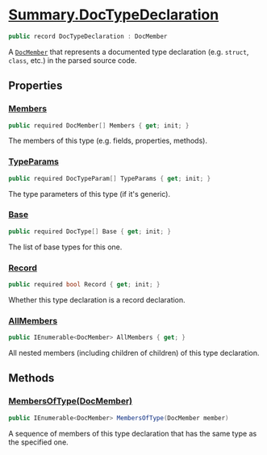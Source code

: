 # [Summary.DocTypeDeclaration](../src/Core/DocTypeDeclaration.cs#L10)
```cs
public record DocTypeDeclaration : DocMember
```

A [`DocMember`](./Summary.DocMember.md) that represents a documented type declaration
(e.g. `struct`, `class`, etc.) in the parsed source code.

## Properties
### [Members](../src/Core/DocTypeDeclaration.cs#L15)
```cs
public required DocMember[] Members { get; init; }
```

The members of this type (e.g. fields, properties, methods).

### [TypeParams](../src/Core/DocTypeDeclaration.cs#L20)
```cs
public required DocTypeParam[] TypeParams { get; init; }
```

The type parameters of this type (if it's generic).

### [Base](../src/Core/DocTypeDeclaration.cs#L25)
```cs
public required DocType[] Base { get; init; }
```

The list of base types for this one.

### [Record](../src/Core/DocTypeDeclaration.cs#L30)
```cs
public required bool Record { get; init; }
```

Whether this type declaration is a record declaration.

### [AllMembers](../src/Core/DocTypeDeclaration.cs#L35)
```cs
public IEnumerable<DocMember> AllMembers { get; }
```

All nested members (including children of children) of this type declaration.

## Methods
### [MembersOfType(DocMember)](../src/Core/DocTypeDeclaration.cs#L41)
```cs
public IEnumerable<DocMember> MembersOfType(DocMember member)
```

A sequence of members of this type declaration that has the same type as the specified one.

